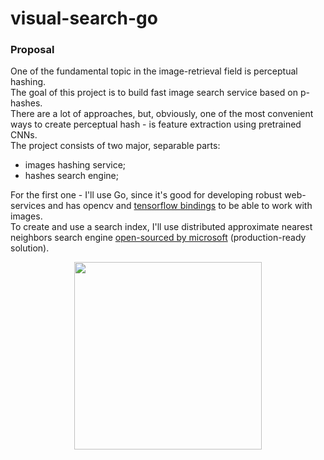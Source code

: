 # visual-search-go

### Proposal  

One of the fundamental topic in the image-retrieval field is perceptual hashing.  
The goal of this project is to build fast image search service based on p-hashes.  
There are a lot of approaches, but, obviously, one of the most convenient ways to create perceptual hash - is feature extraction using pretrained CNNs.  
The project consists of two major, separable parts:  
 - images hashing service;  
 - hashes search engine;  

For the first one - I'll use Go, since it's good for developing robust web-services and has opencv and [tensorflow bindings](https://syslog.ravelin.com/go-tensorflow-74d1101fab3f) to be able to work with images.  
To create and use a search index, I'll use distributed approximate nearest neighbors search engine [open-sourced by microsoft](https://github.com/microsoft/SPTAG) (production-ready solution).  

<p align="center"> <img src="https://github.com/gasparian/visual-search-go/blob/master/imgs/random - images-search.jpg" height=300 /> </p>  

